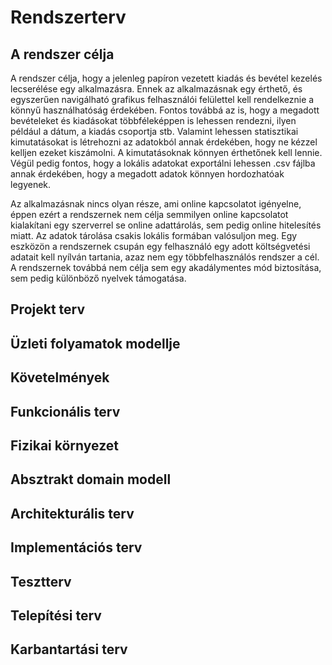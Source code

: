 # Rendszerterv
## A rendszer célja
A rendszer célja, hogy a jelenleg papíron vezetett kiadás és bevétel kezelés lecserélése egy alkalmazásra. Ennek az alkalmazásnak egy érthető, és egyszerűen navigálható grafikus felhasználói felülettel kell rendelkeznie a könnyű használhatóság érdekében. Fontos továbbá az is, hogy a megadott bevételeket és kiadásokat többféleképpen is lehessen rendezni, ilyen például a dátum, a kiadás csoportja stb. Valamint lehessen statisztikai kimutatásokat is létrehozni az adatokból annak érdekében, hogy ne kézzel kelljen ezeket kiszámolni. A kimutatásoknak könnyen érthetőnek kell lennie. Végül pedig fontos, hogy a lokális adatokat exportálni lehessen .csv fájlba annak érdekében, hogy a megadott adatok könnyen hordozhatóak legyenek.

Az alkalmazásnak nincs olyan része, ami online kapcsolatot igényelne, éppen ezért a rendszernek nem célja semmilyen online kapcsolatot kialakítani egy szerverrel se online adattárolás, sem pedig online hitelesítés miatt. Az adatok tárolása csakis lokális formában valósuljon meg. Egy eszközön a rendszernek csupán egy felhasználó egy adott költségvetési adatait kell nyílván tartania, azaz nem egy többfelhasználós rendszer a cél. A rendszernek továbbá nem célja sem egy akadálymentes mód biztosítása, sem pedig különböző nyelvek támogatása.

## Projekt terv
## Üzleti folyamatok modellje
## Követelmények
## Funkcionális terv
## Fizikai környezet
## Absztrakt domain modell
## Architekturális terv
## Implementációs terv
## Tesztterv
## Telepítési terv
## Karbantartási terv